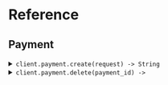 # Reference
## Payment
<details><summary><code>client.payment.create(request) -> String</code></summary>
<dl>
<dd>

#### 🔌 Usage

<dl>
<dd>

<dl>
<dd>

```ruby
client.payment.create(
  amount: 1,
  currency: 
);
```
</dd>
</dl>
</dd>
</dl>

#### ⚙️ Parameters

<dl>
<dd>

<dl>
<dd>

**amount:** `Integer` 
    
</dd>
</dl>

<dl>
<dd>

**currency:** `Seed::Payment::Types::Currency` 
    
</dd>
</dl>
</dd>
</dl>


</dd>
</dl>
</details>

<details><summary><code>client.payment.delete(payment_id) -> </code></summary>
<dl>
<dd>

#### 🔌 Usage

<dl>
<dd>

<dl>
<dd>

```ruby
client.payment.delete();
```
</dd>
</dl>
</dd>
</dl>

#### ⚙️ Parameters

<dl>
<dd>

<dl>
<dd>

**paymentId:** `String` 
    
</dd>
</dl>
</dd>
</dl>


</dd>
</dl>
</details>
